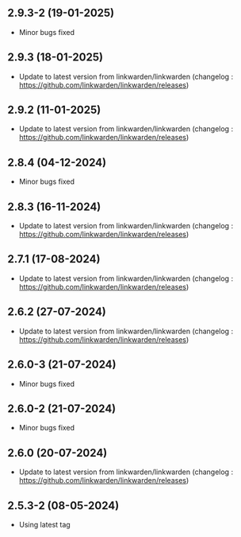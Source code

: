 ## 2.9.3-2 (19-01-2025)
- Minor bugs fixed

## 2.9.3 (18-01-2025)
- Update to latest version from linkwarden/linkwarden (changelog : https://github.com/linkwarden/linkwarden/releases)

## 2.9.2 (11-01-2025)
- Update to latest version from linkwarden/linkwarden (changelog : https://github.com/linkwarden/linkwarden/releases)
## 2.8.4 (04-12-2024)
- Minor bugs fixed

## 2.8.3 (16-11-2024)
- Update to latest version from linkwarden/linkwarden (changelog : https://github.com/linkwarden/linkwarden/releases)

## 2.7.1 (17-08-2024)
- Update to latest version from linkwarden/linkwarden (changelog : https://github.com/linkwarden/linkwarden/releases)

## 2.6.2 (27-07-2024)
- Update to latest version from linkwarden/linkwarden (changelog : https://github.com/linkwarden/linkwarden/releases)
## 2.6.0-3 (21-07-2024)
- Minor bugs fixed
## 2.6.0-2 (21-07-2024)
- Minor bugs fixed

## 2.6.0 (20-07-2024)
- Update to latest version from linkwarden/linkwarden (changelog : https://github.com/linkwarden/linkwarden/releases)
## 2.5.3-2 (08-05-2024)
- Using latest tag
